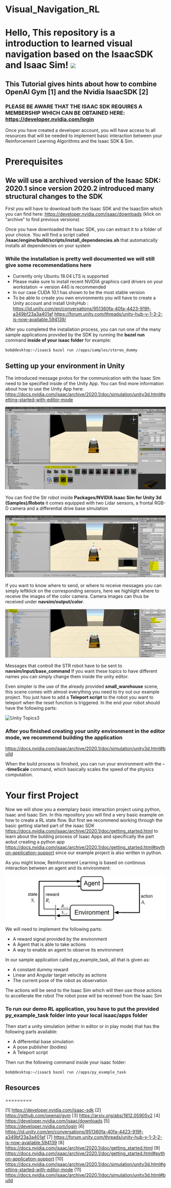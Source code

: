 # Visual_Navigation_RL

# Hello, This repository is a introduction to learned visual navigation based on the IsaacSDK and Isaac Sim! <img src="https://raw.githubusercontent.com/MartinHeinz/MartinHeinz/master/wave.gif" width="30px">

## This Tutorial gives hints about how to combine OpenAI Gym [1] and the Nvidia IsaacSDK [2] 
### PLEASE BE AWARE THAT THE ISAAC SDK REQUIRES A MEMBERSHIP WHICH CAN BE OBTAINED HERE:  https://developer.nvidia.com/login


Once you have created a developer account, you will have access to all resources that will be needed to implement basic interaction between your Reinforcement Learning 
Algorithms and the Isaac SDK & Sim.

# Prerequisites
## We will use a archived version of the Isaac SDK: 2020.1 since version 2020.2 introduced many structural changes to the SDK




First you will have to download both the Isaac SDK and the IsaacSim which you can find here:
https://developer.nvidia.com/isaac/downloads (klick on "archive" to find previous versions)


Once you have downloaded the Isaac SDK, you can extract it to a folder of your choice. You will find a script called  **/isaac/engine/build/scripts/install_dependencies.sh**
that automatically installs all dependencies on your system
### While the installation is pretty well documented we will still give some recommendations here


* Currently only Ubuntu 18.04 LTS is supported
* Please make sure to install recent NVIDIA graphics card drivers on your workstation -> version 440 is recommended
* In our case CUDA 10.1 has shown to be the most stable version 
* To be able to create you own environments you will have to create a Unity account and install UnityHub : https://id.unity.com/en/conversations/951360fa-40fa-4423-919f-a349bf23a3a401af  https://forum.unity.com/threads/unity-hub-v-1-3-2-is-now-available.594139/


After you completed the installation process, you can run one of the many sample applications provided by the SDK by running the **bazel run** command
**inside of your isaac folder** for example:

```
bob@desktop:~/isaac$ bazel run //apps/samples/stereo_dummy
```



## Setting up your environment in Unity

The introduced message protos for the communication with the Isaac Sim need to be specified inside of the Unity App. You can find more information about how to use the Unity
App here: https://docs.nvidia.com/isaac/archive/2020.1/doc/simulation/unity3d.html#getting-started-with-editor-mode



![Unity Robot](https://github.com/BeneHei/Visual_Navigation_RL/blob/main/Unity_Robot.PNG)

You can find the Str robot inside **Packages/NVIDIA Isaac Sim for Unity 3d (Samples)/Robots** it comes equipped with two Lidar sensors, a frontal RGB-D camera and 
a differential drive base simulation

![Unity Topics1](https://github.com/BeneHei/Visual_Navigation_RL/blob/main/Unity_Topic.PNG)

If you want to know where to send, or where to receive messages you can simply leftklick on the corresponding sensors, here we highlight where to receive the images of the color
camera. Camera images can thus be received under **navsim/output/color**. 

![Unity Topics2](https://github.com/BeneHei/Visual_Navigation_RL/blob/main/Unity_Topic_receiver.PNG)

Messages that controll the STR robot have to be sent to **navsim/input/base_command**
If you want these topics to have different names you can simply change them inside the unity editor. 

Even simpler is the use of the already provided **small_warehouse** scene, this scene comes with almost everything you need to try out our example project.
You just have to add a **Teleport script** to the robot you want to teleport when the reset function is triggered. In the end your robot should have the following 
parts:


![Unity Topics3](https://github.com/BeneHei/Visual_Navigation_RL/blob/main/nity_topics_example_project.png.PNG)

### After you finished creating your unity environment in the editor mode, we recommend building the application

https://docs.nvidia.com/isaac/archive/2020.1/doc/simulation/unity3d.html#build

When the build process is finished, you can run your environment with the **--timeScale** command, which basically scales the speed of the physics computation. 


# Your first Project

Now we will show you a exemplary basic interaction project using python, Isaac and Isaac Sim. In this repository you will find a very basic example 
on how to create a RL state flow. But first we recommend working through the basic getting started part of the isaac SDK
https://docs.nvidia.com/isaac/archive/2020.1/doc/getting_started.html to learn about the bulding process of Isaac Apps and specifically the part aobut 
creating a python app https://docs.nvidia.com/isaac/archive/2020.1/doc/getting_started.html#python-application-support since our example project is also written in python.


As you might know, Reinforcement Learning is based on continous interaction between an agent and its environment:


![Basic RL interaction](https://github.com/BeneHei/Visual_Navigation_RL/blob/main/RL_interact.png)



We will need to implement the following parts:

* A reward signal provided by the environment
* A Agent that is able to take actions
* A way to enable an agent to observe its environment


In our sample application called py_example_task, all that is given as:


* A constant dummy reward 
* Linear and Angular target velocity as actions
* The current pose of the robot as observation 


The actions will be send to the Isaac Sim which will then use those actions to accellerate the robot
The robot pose will be received from the Isaac Sim


### To run our demo RL application, you have to put the provided py_example_task folder into your local isaac/apps folder

Then start a unity simulation (either in editor or in play mode) that has the following parts available:

* A differential base simulation
* A pose publisher (bodies)
* A Teleport script

Then run the following command inside your isaac folder:


```
bob@desktop:~/isaac$ bazel run //apps/py_example_task
```

## Resources
=========


[1] https://developer.nvidia.com/isaac-sdk
[2] https://github.com/openai/gym
[3] https://arxiv.org/abs/1812.05905v2
[4] https://developer.nvidia.com/isaac/downloads
[5] https://developer.nvidia.com/login
[6] https://id.unity.com/en/conversations/951360fa-40fa-4423-919f-a349bf23a3a401af
[7] https://forum.unity.com/threads/unity-hub-v-1-3-2-is-now-available.594139
[8] https://docs.nvidia.com/isaac/archive/2020.1/doc/getting_started.html
[9] https://docs.nvidia.com/isaac/archive/2020.1/doc/getting_started.html#python-application-support
[10] https://docs.nvidia.com/isaac/archive/2020.1/doc/simulation/unity3d.html#getting-started-with-editor-mode
[11] https://docs.nvidia.com/isaac/archive/2020.1/doc/simulation/unity3d.html#build
